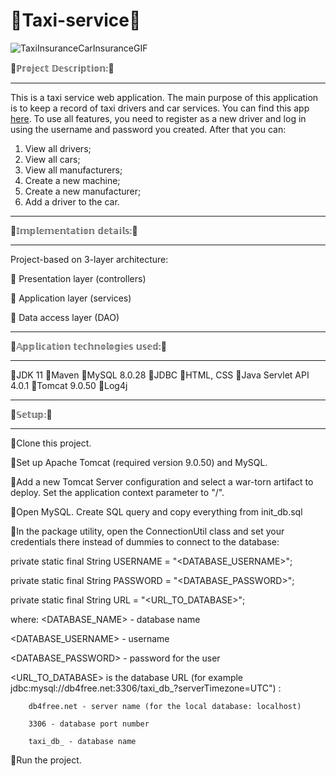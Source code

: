  # 🚖Taxi-service🚖

   ![TaxiInsuranceCarInsuranceGIF](https://user-images.githubusercontent.com/106925734/195972316-9ca9d672-fb3f-412c-bf76-34199a7b7950.gif)
                        
🚖ℙ𝕣𝕠𝕛𝕖𝕔𝕥 𝔻𝕖𝕤𝕔𝕣𝕚𝕡𝕥𝕚𝕠𝕟:🚖
_______________________________________________
This is a taxi service web application. The main purpose of this application is to keep a record of taxi drivers and car services.
You can find this app [here](https://project-taxi-service.herokuapp.com/login).
To use all features, you need to register as a new driver and log in using the username and password you created.
After that you can:
1. View all drivers;
2. View all cars;
3. View all manufacturers;
4. Create a new machine;
5. Create a new manufacturer;
6. Add a driver to the car.

---------------------------------------
🚖𝕀𝕞𝕡𝕝𝕖𝕞𝕖𝕟𝕥𝕒𝕥𝕚𝕠𝕟 𝕕𝕖𝕥𝕒𝕚𝕝𝕤:🚖
________________________________________
Project-based on 3-layer architecture:

🔸 Presentation layer (controllers)

🔸 Application layer (services)

🔸 Data access layer (DAO)
___________________________________________
🚖𝔸𝕡𝕡𝕝𝕚𝕔𝕒𝕥𝕚𝕠𝕟 𝕥𝕖𝕔𝕙𝕟𝕠𝕝𝕠𝕘𝕚𝕖𝕤 𝕦𝕤𝕖𝕕:🚖
___________________________________________
🔸JDK 11 🔸Maven 🔸MySQL 8.0.28 🔸JDBC 🔸HTML, CSS 🔸Java Servlet API 4.0.1 🔸Tomcat 9.0.50 🔸Log4j 

_______________________________________
🚖𝕊𝕖𝕥𝕦𝕡:🚖
_______________________________________

🔸Clone this project.

🔸Set up Apache Tomcat (required version 9.0.50) and MySQL.

🔸Add a new Tomcat Server configuration and select a war-torn artifact to deploy. Set the application context parameter to "/".

🔸Open MySQL. Create SQL query and copy everything from init_db.sql

🔸In the package utility, open the ConnectionUtil class and set your credentials there instead of dummies to connect to the database:

private static final String USERNAME = "<DATABASE_USERNAME>";

private static final String PASSWORD = "<DATABASE_PASSWORD>";

private static final String URL = "<URL_TO_DATABASE>";

where:
   <DATABASE_NAME> - database name
   
   <DATABASE_USERNAME> - username
   
   <DATABASE_PASSWORD> - password for the user
   
   <URL_TO_DATABASE> is the database URL (for example jdbc:mysql://db4free.net:3306/taxi_db_?serverTimezone=UTC") :
   
        db4free.net - server name (for the local database: localhost)
        
        3306 - database port number
        
        taxi_db_ - database name
        
🔸Run the project.

